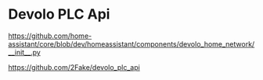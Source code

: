 # Devolo PLC Api

https://github.com/home-assistant/core/blob/dev/homeassistant/components/devolo_home_network/__init__.py

https://github.com/2Fake/devolo_plc_api
